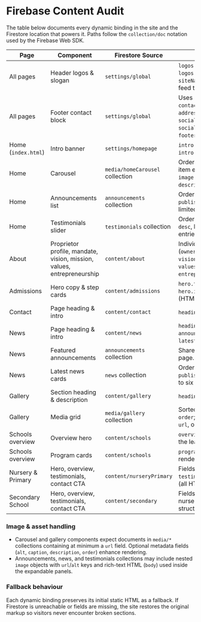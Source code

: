 # Firebase Content Audit

The table below documents every dynamic binding in the site and the Firestore location that powers it. Paths follow the `collection/doc` notation used by the Firebase Web SDK.

| Page | Component | Firestore Source | Notes |
| --- | --- | --- | --- |
| All pages | Header logos & slogan | `settings/global` | `logos.left.url`, `logos.right.url`, `siteName`, and `tagline` feed the masthead. |
| All pages | Footer contact block | `settings/global` | Uses `contact.email`, `contact.phone`, `address`, `social.facebook`, `social.instagram`, and `footer.copyright`. |
| Home (`index.html`) | Intro banner | `settings/homepage` | `intro.title` and `intro.marquee`. |
| Home | Carousel | `media/homeCarousel` collection | Ordered by `order`; each item exposes `image.url`, `caption`, `description`. |
| Home | Announcements list | `announcements` collection | Ordered by `publishedAt desc`, limited to three cards. |
| Home | Testimonials slider | `testimonials` collection | Ordered by `priority desc`, limited to six entries. |
| About | Proprietor profile, mandate, vision, mission, values, entrepreneurship | `content/about` | Individual fields (`owner.*`, `mandate.*`, `vision.*`, `mission.*`, `values.*`, `entrepreneurship.*`). |
| Admissions | Hero copy & step cards | `content/admissions` | `hero.title`, `hero.intro`, and `steps` (HTML list). |
| Contact | Page heading & intro | `content/contact` | `heading` and `intro`. |
| News | Page heading & intro | `content/news` | `heading`, `intro`, and `announcements.heading`, `latest.heading`. |
| News | Featured announcements | `announcements` collection | Shared with the home page. |
| News | Latest news cards | `news` collection | Ordered by `publishedAt desc`, up to six cards. |
| Gallery | Section heading & description | `content/gallery` | `heading` and `intro`. |
| Gallery | Media grid | `media/gallery` collection | Sorted by optional `order`; items require `url`, optional `caption`. |
| Schools overview | Overview hero | `content/schools` | `overview` (HTML) for the lead copy. |
| Schools overview | Program cards | `content/schools` | `programs` (HTML) renders card content. |
| Nursery & Primary | Hero, overview, testimonials, contact CTA | `content/nurseryPrimary` | Fields: `hero`, `overview`, `testimonials`, `contact` (all HTML). |
| Secondary School | Hero, overview, testimonials, contact CTA | `content/secondary` | Fields mirror the nursery/primary structure. |

### Image & asset handling

- Carousel and gallery components expect documents in `media/*` collections containing at minimum a `url` field. Optional metadata fields (`alt`, `caption`, `description`, `order`) enhance rendering.
- Announcements, news, and testimonials collections may include nested `image` objects with `url`/`alt` keys and rich-text HTML (`body`) used inside the expandable panels.

### Fallback behaviour

Each dynamic binding preserves its initial static HTML as a fallback. If Firestore is unreachable or fields are missing, the site restores the original markup so visitors never encounter broken sections.
